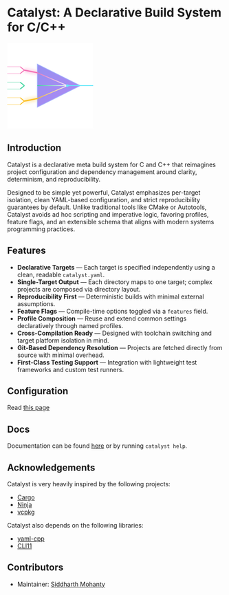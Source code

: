 # Catalyst: A Declarative Build System for C/C++

![catalyst-logo](logo.svg)

## Introduction

Catalyst is a declarative meta build system for C and C++ that reimagines project configuration and dependency management around clarity, determinism, and reproducibility.

Designed to be simple yet powerful, Catalyst emphasizes per-target isolation, clean YAML-based configuration, and strict reproducibility guarantees by default. Unlike traditional tools like CMake or Autotools, Catalyst avoids ad hoc scripting and imperative logic, favoring profiles, feature flags, and an extensible schema that aligns with modern systems programming practices.

## Features

- **Declarative Targets** — Each target is specified independently using a clean, readable `catalyst.yaml`.
- **Single-Target Output** — Each directory maps to one target; complex projects are composed via directory layout.
- **Reproducibility First** — Deterministic builds with minimal external assumptions.
- **Feature Flags** — Compile-time options toggled via a `features` field.
- **Profile Composition** — Reuse and extend common settings declaratively through named profiles.
- **Cross-Compilation Ready** — Designed with toolchain switching and target platform isolation in mind.
- **Git-Based Dependency Resolution** — Projects are fetched directly from source with minimal overhead.
- **First-Class Testing Support** — Integration with lightweight test frameworks and custom test runners.

## Configuration

Read [this page](DOCS/CONFIGURATION.md)

## Docs

Documentation can be found [here](./DOCS.md) or by running `catalyst help`.

## Acknowledgements

Catalyst is very heavily inspired by the following projects:

- [Cargo](https://github.com/rust-lang/cargo)
- [Ninja](https://ninja-build.org/)
- [vcpkg](https://vcpkg.io/en/)

Catalyst also depends on the following libraries:

- [yaml-cpp](https://github.com/jbeder/yaml-cpp)
- [CLI11](https://github.com/CLIUtils/CLI11)

## Contributors

- Maintainer: [Siddharth Mohanty](https://www.linkedin.com/in/siddharth---mohanty)
